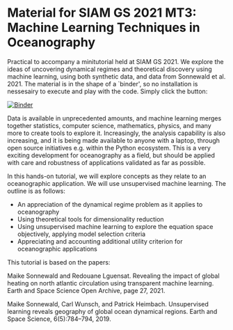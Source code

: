 # Material for SIAM GS 2021 MT3: Machine Learning Techniques in Oceanography

Practical to accompany a minitutorial held at SIAM GS 2021. We explore the ideas of uncovering dynamical regimes and theoretical discovery using machine learning, using both synthetic data, and data from Sonnewald et al. 2021. The material is in the shape of a `binder', so no installation is nessesairy to execute and play with the code. Simply click the button:

[![Binder](https://mybinder.org/badge_logo.svg)](https://mybinder.org/v2/gh/maikejulie/SIAM_ML4Ocean/HEAD?filepath=MT4_2%20Machine%20Learning%20Techniques%20in%20Oceanography.ipynb)


Data is available in unprecedented amounts, and machine learning merges together statistics, computer science, mathematics, physics, and many more to create tools to explore it. Increasingly, the analysis capability is also increasing, and it is being made available to anyone with a laptop, through open source initiatives e.g. within the Python ecosystem. This is a very exciting development for oceanography as a field, but should be applied with care and robustness of applications validated as far as possible.

In this hands-on tutorial, we will explore concepts as they relate to an oceanographic application. We will use unsupervised machine learning. The outline is as follows:

- An appreciation of the dynamical regime problem as it applies to oceanography
- Using theoretical tools for dimensionality reduction
- Using unsupervised machine learning to explore the equation space objectively, applying model selection criteria
- Appreciating and accounting additional utility criterion for oceanographic applications

This tutorial is based on the papers:

Maike Sonnewald and Redouane Lguensat. Revealing the impact of global heating on north atlantic circulation using transparent machine learning. Earth and Space Science Open Archive, page 27, 2021.

Maike Sonnewald, Carl Wunsch, and Patrick Heimbach. Unsupervised learning reveals geography of global ocean dynamical regions. Earth and Space Science, 6(5):784–794, 2019.
